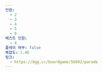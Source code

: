 ```yaml
---
인원:
  - 2
  - 3
  - 4
  - 5
  - 6
베스트 인원:
  - 4
플레이 여부: false
복잡도: 1.46
링크:
  - https://bgg.cc/boardgame/56692/parade
---
```

